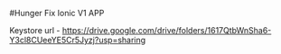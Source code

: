 #Hunger Fix Ionic V1 APP 

Keystore url - https://drive.google.com/drive/folders/1617QtbWnSha6-Y3cl8CUeeYE5Cr5Jyzj?usp=sharing
